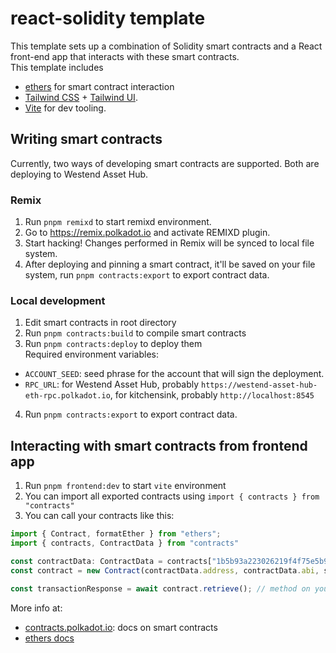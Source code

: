 # react-solidity template

This template sets up a combination of Solidity smart contracts and a React front-end app that interacts with these
smart contracts.  
This template includes

* [ethers](https://docs.ethers.org/v6/) for smart contract interaction
* [Tailwind CSS](https://tailwindcss.com) + [Tailwind UI](https://tailwindui.com/).
* [Vite](https://vite.dev/) for dev tooling.

## Writing smart contracts

Currently, two ways of developing smart contracts are supported. Both are deploying to Westend Asset Hub.

### Remix

1. Run `pnpm remixd` to start remixd environment.
2. Go to https://remix.polkadot.io and activate REMIXD plugin.
3. Start hacking! Changes performed in Remix will be synced to local file system.
4. After deploying and pinning a smart contract, it'll be saved on your file system, run `pnpm contracts:export` to
   export contract data.

### Local development

1. Edit smart contracts in root directory
2. Run `pnpm contracts:build` to compile smart contracts
3. Run `pnpm contracts:deploy` to deploy them  
   Required environment variables:
  * `ACCOUNT_SEED`: seed phrase for the account that will sign the deployment.
  * `RPC_URL`: for Westend Asset Hub, probably `https://westend-asset-hub-eth-rpc.polkadot.io`, for kitchensink, probably `http://localhost:8545`
4. Run `pnpm contracts:export` to export contract data.

## Interacting with smart contracts from frontend app

1. Run `pnpm frontend:dev` to start `vite` environment
2. You can import all exported contracts using `import { contracts } from "contracts"`
3. You can call your contracts like this:

```ts
import { Contract, formatEther } from "ethers";
import { contracts, ContractData } from "contracts"

const contractData: ContractData = contracts["1b5b93a223026219f4f75e5b90c20970ab976451"];
const contract = new Contract(contractData.address, contractData.abi, signer);

const transactionResponse = await contract.retrieve(); // method on your smart contract
```

More info at:
* [contracts.polkadot.io](https://contracts.polkadot.io/): docs on smart contracts
* [ethers docs](https://docs.ethers.org/v6/)  

